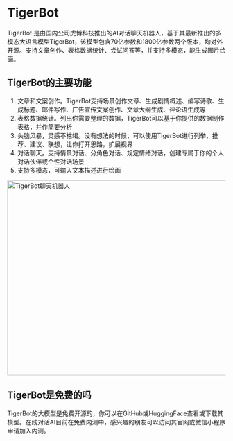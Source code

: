 # TigerBot

<p data-track="3">TigerBot 是由国内公司虎博科技推出的AI对话聊天机器人，基于其最新推出的多模态大语言模型TigerBot，该模型包含70亿参数和1800亿参数两个版本，均对外开源。支持文章创作、表格数据统计、尝试问答等，并支持多模态，能生成图片绘画。</p>

<h2 data-track="3">TigerBot的主要功能</h2>
<ol>
 	<li>文章和文案创作。TigerBot支持场景创作文章、生成剧情概述、编写诗歌、生成标题、邮件写作、广告宣传文案创作、文章大纲生成、评论语生成等</li>
 	<li>表格数据统计。列出你需要整理的数据，TigerBot可以基于你提供的数据制作表格，并作简要分析</li>
 	<li>头脑风暴，灵感不枯竭。没有想法的时候，可以使用TigerBot进行列举、推荐、建议、联想，让你打开思路，扩展视界</li>
 	<li>对话聊天。支持情景对话、分角色对话、规定情绪对话，创建专属于你的个人对话伙伴或个性对话场景</li>
 	<li>支持多模态，可输入文本描述进行绘画</li>
</ol>
<a class="js" href="https://ai-bot.cn/wp-content/uploads/2023/06/tigerbot-demo.png" data-fancybox="fancybox" data-caption="TigerBot聊天机器人"><img class="alignnone size-full wp-image-2776 loaded" src="https://ai-bot.cn/wp-content/uploads/2023/06/tigerbot-demo.png" alt="TigerBot聊天机器人" width="800" height="450" data-src="https://ai-bot.cn/wp-content/uploads/2023/06/tigerbot-demo.png" data-was-processed="true" /></a>
<h2>TigerBot是免费的吗</h2>
TigerBot的大模型是免费开源的，你可以在GitHub或HuggingFace查看或下载其模型。在线对话AI目前在免费内测中，感兴趣的朋友可以访问其官网或微信小程序申请加入内测。